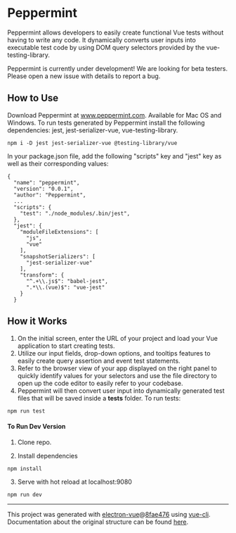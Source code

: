 # Peppermint

Peppermint allows developers to easily create functional Vue tests without having to write any code. It dynamically converts user inputs into executable test code by using DOM query selectors provided by the vue-testing-library.

Peppermint is currently under development! We are looking for beta testers. Please open a new issue with details to report a bug.

## How to Use
Download Peppermint at www.peppermint.com. Available for Mac OS and Windows. To run tests generated by Peppermint install the following dependencies: jest, jest-serializer-vue, vue-testing-library.
```
npm i -D jest jest-serializer-vue @testing-library/vue
```

In your package.json file, add the following "scripts" key and "jest" key as well as their corresponding values:
```
{
  "name": "peppermint",
  "version": "0.0.1",
  "author": "Peppermint",
  ...
  "scripts": {
    "test": "./node_modules/.bin/jest",
  },
  "jest": {
    "moduleFileExtensions": [
      "js",
      "vue"
    ],
    "snapshotSerializers": [
      "jest-serializer-vue"
    ],
    "transform": {
      "^.+\\.js$": "babel-jest",
      ".*\\.(vue)$": "vue-jest"
    }
  }
```

## How it Works

1. On the initial screen, enter the URL of your project and load your Vue application to start creating tests.
2. Utilize our input fields, drop-down options, and tooltips features to easily create query assertion and event test statements.
3. Refer to the browser view of your app displayed on the right panel to quickly identify values for your selectors and use the file directory to open up the code editor to easily refer to your codebase.
4. Peppermint will then convert user input into dynamically generated test files that will be saved inside a __tests__ folder. To run tests:
```
npm run test
```

#### To Run Dev Version
1. Clone repo.

2. Install dependencies
```
npm install
```

3. Serve with hot reload at localhost:9080
```
npm run dev
```

---

This project was generated with [electron-vue](https://github.com/SimulatedGREG/electron-vue)@[8fae476](https://github.com/SimulatedGREG/electron-vue/tree/8fae4763e9d225d3691b627e83b9e09b56f6c935) using [vue-cli](https://github.com/vuejs/vue-cli). Documentation about the original structure can be found [here](https://simulatedgreg.gitbooks.io/electron-vue/content/index.html).
